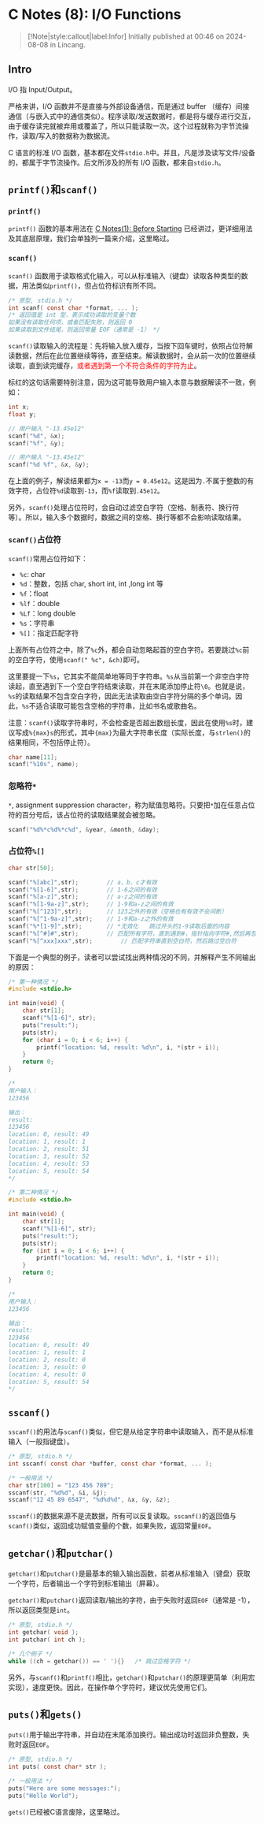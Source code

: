 # C Notes (8): I/O Functions

> [!Note|style:callout|label:Infor]
Initially published at 00:46 on 2024-08-08 in Lincang.


## Intro 

I/O 指 Input/Output。

严格来讲，I/O 函数并不是直接与外部设备通信，而是通过 buffer （缓存）间接通信（与嵌入式中的通信类似）。程序读取/发送数据时，都是将与缓存进行交互，由于缓存读完就被弃用或覆盖了，所以只能读取一次。这个过程就称为字节流操作，读取/写入的数据称为数据流。

C 语言的标准 I/O 函数，基本都在文件`stdio.h`中。并且，凡是涉及读写文件/设备的，都属于字节流操作。后文所涉及的所有 I/O 函数，都来自`stdio.h`。

## `printf()`和`scanf()`

### `printf()`

`printf()` 函数的基本用法在 [C Notes(1): Before Starting](Blogs/C/CNotes(1)-BeforeStarting.md) 已经讲过，更详细用法及其底层原理，我们会单独列一篇来介绍，这里略过。

### `scanf()`

`scanf()` 函数用于读取格式化输入，可以从标准输入（键盘）读取各种类型的数据，用法类似`printf()`，但占位符标识有所不同。

``` c
/* 原型, stdio.h */
int scanf( const char *format, ... );
/* 返回值是 int 型，表示成功读取的变量个数
如果没有读取任何项，或者匹配失败，则返回 0
如果读取到文件结尾，则返回常量 EOF（通常是 -1） */
```

`scanf()`读取输入的流程是：先将输入放入缓存，当按下回车键时，依照占位符解读数据，然后在此位置继续等待，直至结束。解读数据时，会从前一次的位置继续读取，直到读完缓存，<span style='color:red'>或者遇到第一个不符合条件的字符为止</span>。

标红的这句话需要特别注意，因为这可能导致用户输入本意与数据解读不一致，例如：

``` c
int x;
float y;

// 用户输入 "-13.45e12"
scanf("%d", &x);
scanf("%f", &y);

// 用户输入 "-13.45e12"
scanf("%d %f", &x, &y);
```

在上面的例子，解读结果都为`x = -13`而`y = 0.45e12`。这是因为`.`不属于整数的有效字符，占位符`%d`读取到`-13`，而`%f`读取到`.45e12`。

另外，`scanf()`处理占位符时，会自动过滤空白字符（空格、制表符、换行符等）。所以，输入多个数据时，数据之间的空格、换行等都不会影响读取结果。

### `scanf()`占位符

`scanf()`常用占位符如下：

- `%c`: char
- `%d`：整数，包括 char, short int, int ,long int 等
- `%f`：float
- `%lf`：double
- `%Lf`：long double
- `%s`：字符串
- `%[]`：指定匹配字符

上面所有占位符之中，除了`%c`外，都会自动忽略起首的空白字符。若要跳过`%c`前的空白字符，使用`scanf(" %c", &ch)`即可。

这里要提一下`%s`，它其实不能简单地等同于字符串。`%s`从当前第一个非空白字符读起，直至遇到下一个空白字符结束读取，并在末尾添加停止符`\0`。也就是说，`%s`的读取结果不包含空白字符，因此无法读取由空白字符分隔的多个单词。因此，`%s`不适合读取可能包含空格的字符串，比如书名或歌曲名。

注意：`scanf()`读取字符串时，不会检查是否超出数组长度，因此在使用`%s`时，建议写成`%{max}s`的形式，其中`{max}`为最大字符串长度（实际长度，与`strlen()`的结果相同，不包括停止符）。

``` c
char name[11];
scanf("%10s", name);
```

### 忽略符`*`

`*`, assignment suppression character，称为赋值忽略符。只要把`*`加在任意占位符的百分号后，该占位符的读取结果就会被忽略。

``` c
scanf("%d%*c%d%*c%d", &year, &month, &day);
```


### 占位符`%[]`

``` c
char str[50];

scanf("%[abc]",str);        // a、b、c才有效
scanf("%[1-6]",str);        // 1-6之间的有效
scanf("%[a-z]",str);        // a-z之间的有效
scanf("%[1-9a-z]",str);     // 1-9和a-z之间的有效
scanf("%[^123]",str);       // 123之外的有效（空格也有有效不会间断）
scanf("%[^1-9a-z]",str);    // 1-9和a-z之外的有效
scanf("%*[1-9]",str);       // *无效化   跳过开头的1-9读取后面的内容
scanf("%[^#]#",str);        // 匹配所有字符，直到遇到#，指针指向字符#,然后再忽略掉字符#，指针指向字符T（输出结果为其中所有的英文单词）
scanf("%[^xxx]xxx",str);        // 匹配字符串直到空白符，然后跳过空白符
```

下面是一个典型的例子，读者可以尝试找出两种情况的不同，并解释产生不同输出的原因：

``` c
/* 第一种情况 */
#include <stdio.h>

int main(void) {
    char str[1];
    scanf("%[1-6]", str);
    puts("result:");
    puts(str);
    for (char i = 0; i < 6; i++) {
        printf("location: %d, result: %d\n", i, *(str + i));
    }
    return 0;
}

/* 
用户输入：
123456 

输出：
result:
123456
location: 0, result: 49
location: 1, result: 1
location: 2, result: 51
location: 3, result: 52
location: 4, result: 53
location: 5, result: 54
*/
```

``` c
/* 第二种情况 */
#include <stdio.h>

int main(void) {
    char str[1];
    scanf("%[1-6]", str);
    puts("result:");
    puts(str);
    for (int i = 0; i < 6; i++) {
        printf("location: %d, result: %d\n", i, *(str + i));
    }
    return 0;
}

/* 
用户输入：
123456 

输出：
result:
123456
location: 0, result: 49
location: 1, result: 1
location: 2, result: 0
location: 3, result: 0
location: 4, result: 0
location: 5, result: 54
*/
```

## `sscanf()`

`sscanf()`的用法与`scanf()`类似，但它是从给定字符串中读取输入，而不是从标准输入（一般指键盘）。

``` c
/* 原型, stdio.h */
int sscanf( const char *buffer, const char *format, ... );

/* 一般用法 */
char str[100] = "123 456 789";
sscanf(str, "%d%d", &i, &j);
sscanf("12 45 89 6547", "%d%d%d", &x, &y, &z);
```

`sscanf()`的数据来源不是流数据，所有可以反复读取。`sscanf()`的返回值与`scanf()`类似，返回成功赋值变量的个数，如果失败，返回常量`EOF`。

## `getchar()`和`putchar()`

`getchar()`和`putchar()`是最基本的输入输出函数，前者从标准输入（键盘）获取一个字符，后者输出一个字符到标准输出（屏幕）。

`getchar()`和`putchar()`返回读取/输出的字符，由于失败时返回`EOF`（通常是 -1），所以返回类型是`int`。

``` c
/* 原型, stdio.h */
int getchar( void );
int putchar( int ch );

/* 几个例子 */
while ((ch = getchar()) == ' '){}   /* 跳过空格字符 */
```

另外，与`scanf()`和`printf()`相比，`getchar()`和`putchar()`的原理更简单（利用宏实现），速度更快。因此，在操作单个字符时，建议优先使用它们。

## `puts()`和`gets()`

`puts()`用于输出字符串，并自动在末尾添加换行。输出成功时返回非负整数，失败时返回`EOF`。

``` c
/* 原型, stdio.h */
int puts( const char* str );

/* 一般用法 */
puts("Here are some messages:");
puts("Hello World");
```

`gets()`已经被C语言废除，这里略过。